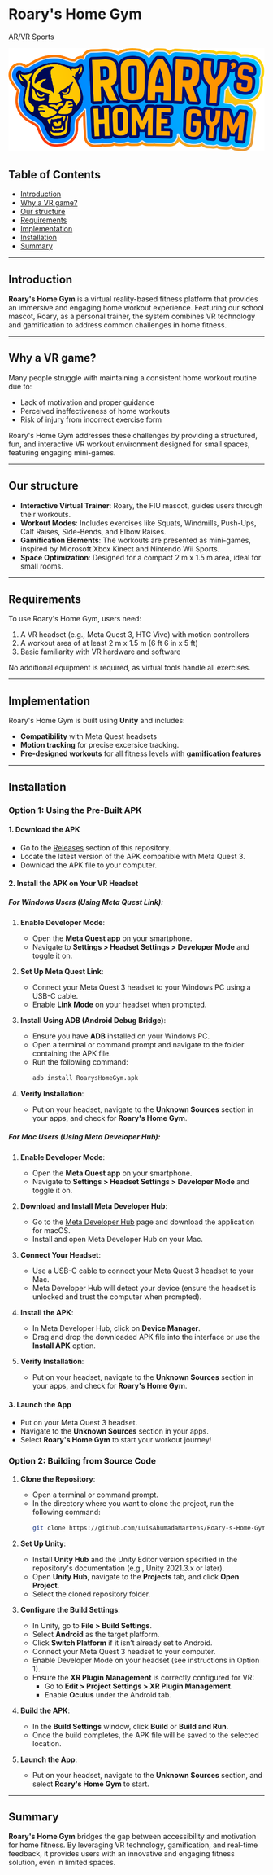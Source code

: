 # Roary's Home Gym  
AR/VR Sports 

![Roary's Home Gym logo](ReadMeAssets/logo.svg)

## Table of Contents  
- [Introduction](#introduction)  
- [Why a VR game?](#why-a-vr-game)  
- [Our structure](#our-structure)  
- [Requirements](#requirements)  
- [Implementation](#implementation)  
- [Installation](#installation)  
- [Summary](#summary)  

---

## Introduction  
**Roary's Home Gym** is a virtual reality-based fitness platform that provides an immersive and engaging home workout experience. Featuring our school mascot, Roary, as a personal trainer, the system combines VR technology and gamification to address common challenges in home fitness. 

---

## Why a VR game?  
Many people struggle with maintaining a consistent home workout routine due to:
- Lack of motivation and proper guidance
- Perceived ineffectiveness of home workouts  
- Risk of injury from incorrect exercise form  

Roary's Home Gym addresses these challenges by providing a structured, fun, and interactive VR workout environment designed for small spaces, featuring engaging mini-games.

---

## Our structure   
- **Interactive Virtual Trainer**: Roary, the FIU mascot, guides users through their workouts.
- **Workout Modes**: Includes exercises like Squats, Windmills, Push-Ups, Calf Raises, Side-Bends, and Elbow Raises.
- **Gamification Elements**: The workouts are presented as mini-games, inspired by Microsoft Xbox Kinect and Nintendo Wii Sports.
- **Space Optimization**: Designed for a compact 2 m x 1.5 m area, ideal for small rooms.

---

## Requirements  
To use Roary's Home Gym, users need:  
1. A VR headset (e.g., Meta Quest 3, HTC Vive) with motion controllers
2. A workout area of at least 2 m x 1.5 m (6 ft 6 in x 5 ft)
3. Basic familiarity with VR hardware and software  

No additional equipment is required, as virtual tools handle all exercises.

---

## Implementation  
Roary's Home Gym is built using **Unity** and includes:  
- **Compatibility** with Meta Quest headsets  
- **Motion tracking** for precise excersice tracking.  
- **Pre-designed workouts** for all fitness levels with **gamification features**

---

## Installation 

### Option 1: Using the Pre-Built APK  

#### 1. **Download the APK**  
   - Go to the [Releases](/Releases) section of this repository.  
   - Locate the latest version of the APK compatible with Meta Quest 3.  
   - Download the APK file to your computer.  

#### 2. **Install the APK on Your VR Headset**  

##### **For Windows Users (Using Meta Quest Link):**  
1. **Enable Developer Mode**:  
   - Open the **Meta Quest app** on your smartphone.  
   - Navigate to **Settings > Headset Settings > Developer Mode** and toggle it on.  

2. **Set Up Meta Quest Link**:  
   - Connect your Meta Quest 3 headset to your Windows PC using a USB-C cable.  
   - Enable **Link Mode** on your headset when prompted.  

3. **Install Using ADB (Android Debug Bridge)**:  
   - Ensure you have **ADB** installed on your Windows PC.  
   - Open a terminal or command prompt and navigate to the folder containing the APK file.  
   - Run the following command:  
     ```bash  
     adb install RoarysHomeGym.apk  
     ```  

4. **Verify Installation**:  
   - Put on your headset, navigate to the **Unknown Sources** section in your apps, and check for **Roary's Home Gym**.

##### **For Mac Users (Using Meta Developer Hub):**  
1. **Enable Developer Mode**:  
   - Open the **Meta Quest app** on your smartphone.  
   - Navigate to **Settings > Headset Settings > Developer Mode** and toggle it on.  

2. **Download and Install Meta Developer Hub**:  
   - Go to the [Meta Developer Hub](https://developer.oculus.com/downloads/) page and download the application for macOS.  
   - Install and open Meta Developer Hub on your Mac.  

3. **Connect Your Headset**:  
   - Use a USB-C cable to connect your Meta Quest 3 headset to your Mac.  
   - Meta Developer Hub will detect your device (ensure the headset is unlocked and trust the computer when prompted).  

4. **Install the APK**:  
   - In Meta Developer Hub, click on **Device Manager**.  
   - Drag and drop the downloaded APK file into the interface or use the **Install APK** option.  

5. **Verify Installation**:  
   - Put on your headset, navigate to the **Unknown Sources** section in your apps, and check for **Roary's Home Gym**.

#### 3. **Launch the App**  
   - Put on your Meta Quest 3 headset.  
   - Navigate to the **Unknown Sources** section in your apps.  
   - Select **Roary's Home Gym** to start your workout journey!

### Option 2: Building from Source Code  

1. **Clone the Repository**:  
   - Open a terminal or command prompt.  
   - In the directory where you want to clone the project, run the following command:  
     ```bash  
     git clone https://github.com/LuisAhumadaMartens/Roary-s-Home-Gym  
     ```  

2. **Set Up Unity**:  
   - Install **Unity Hub** and the Unity Editor version specified in the repository's documentation (e.g., Unity 2021.3.x or later).  
   - Open **Unity Hub**, navigate to the **Projects** tab, and click **Open Project**.  
   - Select the cloned repository folder.  

3. **Configure the Build Settings**:  
   - In Unity, go to **File > Build Settings**.  
   - Select **Android** as the target platform.  
   - Click **Switch Platform** if it isn’t already set to Android.  
   - Connect your Meta Quest 3 headset to your computer.  
   - Enable Developer Mode on your headset (see instructions in Option 1).  
   - Ensure the **XR Plugin Management** is correctly configured for VR:  
     - Go to **Edit > Project Settings > XR Plugin Management**.  
     - Enable **Oculus** under the Android tab.  

4. **Build the APK**:  
   - In the **Build Settings** window, click **Build** or **Build and Run**.
   - Once the build completes, the APK file will be saved to the selected location.  

5. **Launch the App**:  
   - Put on your headset, navigate to the **Unknown Sources** section, and select **Roary's Home Gym** to start.  

---

## Summary  
**Roary's Home Gym** bridges the gap between accessibility and motivation for home fitness. By leveraging VR technology, gamification, and real-time feedback, it provides users with an innovative and engaging fitness solution, even in limited spaces.  
